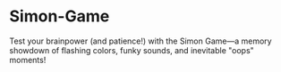 # Simon-Game
Test your brainpower (and patience!) with the Simon Game—a memory showdown of flashing colors, funky sounds, and inevitable "oops" moments!
